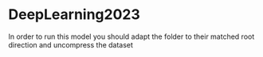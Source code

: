 # DeepLearning2023

In order to run this model you should adapt the folder to their matched root direction and uncompress the dataset
